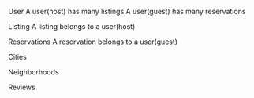 User 
A user(host) has many listings
A user(guest) has many reservations


Listing 
A listing belongs to a user(host)


Reservations
A reservation belongs to a user(guest)


Cities


Neighborhoods



Reviews
